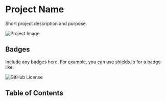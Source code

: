 # Project Name

Short project description and purpose.

![Project Image](path/to/your/Tulips.png)

## Badges

Include any badges here. For example, you can use shields.io for a badge like:

![GitHub License](https://img.shields.io/github/license/your-username/your-repo)

## Table of Contents


